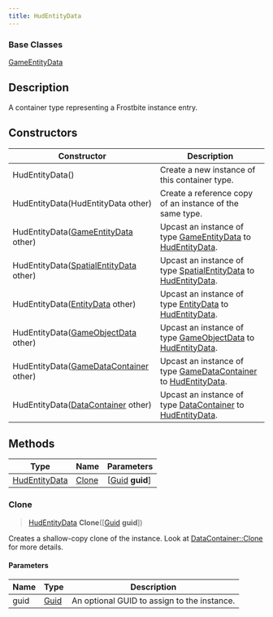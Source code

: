 ```yaml
---
title: HudEntityData
---
```

### Base Classes

[GameEntityData](GameEntityData)

## Description

A container type representing a Frostbite instance entry.

## Constructors

| Constructor                                                              | Description                                                                                                       |
| ------------------------------------------------------------------------ | ----------------------------------------------------------------------------------------------------------------- |
| HudEntityData()                                                          | Create a new instance of this container type.                                                                     |
| HudEntityData(HudEntityData other)                                       | Create a reference copy of an instance of the same type.                                                          |
| HudEntityData([GameEntityData](GameEntityData) other)                    | Upcast an instance of type [GameEntityData](GameEntityData) to [HudEntityData](HudEntityData).                    |
| HudEntityData([SpatialEntityData](SpatialEntityData) other)              | Upcast an instance of type [SpatialEntityData](SpatialEntityData) to [HudEntityData](HudEntityData).              |
| HudEntityData([EntityData](EntityData) other)                            | Upcast an instance of type [EntityData](EntityData) to [HudEntityData](HudEntityData).                            |
| HudEntityData([GameObjectData](GameObjectData) other)                    | Upcast an instance of type [GameObjectData](GameObjectData) to [HudEntityData](HudEntityData).                    |
| HudEntityData([GameDataContainer](GameDataContainer) other)              | Upcast an instance of type [GameDataContainer](GameDataContainer) to [HudEntityData](HudEntityData).              |
| HudEntityData([DataContainer](/vext/ref/shared/class/datacontainer) other) | Upcast an instance of type [DataContainer](/vext/ref/shared/class/datacontainer) to [HudEntityData](HudEntityData). |

## Methods

| Type                           | Name            | Parameters                                     |
| ------------------------------ | --------------- | ---------------------------------------------- |
| [HudEntityData](HudEntityData) | [Clone](#clone) | \[[Guid](/vext/ref/shared/class/guid) **guid**\] |

### Clone

> [HudEntityData](HudEntityData) **Clone**(\[[Guid](/vext/ref/shared/class/guid) **guid**\])

Creates a shallow-copy clone of the instance. Look at [DataContainer::Clone](/vext/ref/shared/class/datacontainer#clone) for more details.

#### Parameters

| Name | Type         | Description                                 |
| ---- | ------------ | ------------------------------------------- |
| guid | [Guid](Guid) | An optional GUID to assign to the instance. |

